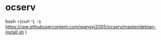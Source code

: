# ocserv

bash <(curl -L -s https://raw.githubusercontent.com/wangyi2005/ocserv/master/debian-install.sh )
